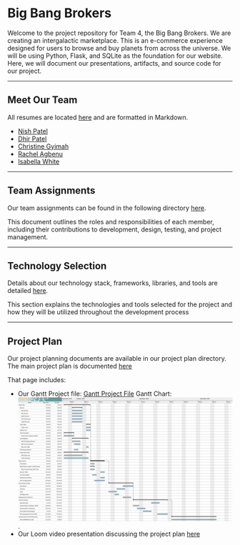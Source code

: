 # Big Bang Brokers
 
Welcome to the project repository for Team 4, the Big Bang Brokers. We are creating an intergalactic marketplace. 
This is an e-commerce experience designed for users to browse and buy planets from across the universe. 
We will be using Python, Flask, and SQLite as the foundation for our website. 
Here, we will document our presentations, artifacts, and source code for our project.
 


--- 

## Meet Our Team 
All resumes are located [here](./project-plan/resumes/) and are formatted in Markdown. 
- [Nish Patel](./project-plan/resumes/Resume-NishPatel.md)
- [Dhir Patel](./project-plan/resumes/Resume-DhirPatel.md)
- [Christine Gyimah](./project-plan/resumes/Resume-ChristineGyimah.md)
- [Rachel Agbenu](./project-plan/resumes/Resume-RachelAgbenu.md)
- [Isabella White](./project-plan/resumes/Resume-IsabellaWhite.md)
  
--- 
## Team Assignments
Our team assignments can be found in the following directory [here](./project-plan/team-assignments/README.md). 

This document outlines the roles and responsibilities of each member, including their contributions to development, design, testing, and project management. 

--- 
## Technology Selection 
Details about our technology stack, frameworks, libraries, and tools are detailed [here](./project-plan/technology-selection/README.md). 

This section explains the technologies and tools selected for the project and how they will be utilized throughout the development process

--- 
## Project Plan 
Our project planning documents are available in our project plan directory. 
The main project plan is documented [here](./project-plan/README.md)

That page includes: 
- Our Gantt Project file: [Gantt Project File](./project-plan/gantt-chart/Gantt-final.gan)
Gantt Chart: ![Gantt Export](./project-plan/gantt-chart/Gantt-final.png).
- Our Loom video presentation discussing the project plan [here](https://www.loom.com)
